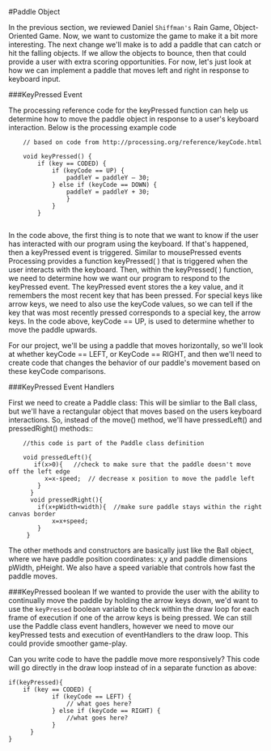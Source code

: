 #Paddle Object


In the previous section, we reviewed Daniel `Shiffman's` Rain Game, Object-Oriented Game.  Now, we want
to customize the game to make it a bit more interesting.   The next change we'll make is to add a
paddle that can catch or hit the falling objects.  If we allow the objects to bounce, then that could
provide a user with extra scoring opportunities.  For now, let's just look at how we can implement
a paddle that moves left and right in response to keyboard input.  


###KeyPressed Event

The processing reference code for the keyPressed function can help us determine how to move the paddle object in response to a user's keyboard interaction.  Below is the processing example code

```	
	// based on code from http://processing.org/reference/keyCode.html
	
	void keyPressed() {
  		if (key == CODED) {
  			if (keyCode == UP) {
      			paddleY = paddleY – 30;
    		} else if (keyCode == DOWN) {
      			paddleY = paddleY + 30;
      			}
      		}
      	}
      	
```

In the code above, the first thing is to note that we want to know if the user has interacted with
our program using the keyboard.  If that's happened, then a keyPressed event is triggered.
Similar to mousePressed events Processing provides a function keyPressed( ) that is triggered
when the user interacts with the keyboard. Then, within the keyPressed( ) function, we need 
to determine how we want our program to respond to the keyPressed event. The keyPressed event
stores the a key value, and it remembers the most recent key that has been pressed.  For special
keys like arrow keys, we need to also use the keyCode values, so we can tell if the key that was 
most recently pressed corresponds to a special key, the arrow keys.  In the code above, 
keyCode == UP, is used to determine whether to move the paddle upwards.  

For our project, we'll be using a paddle that moves horizontally, so we'll look at whether
keyCode == LEFT, or KeyCode == RIGHT, and then we'll need to create code that changes the
behavior of our paddle's movement based on these keyCode comparisons.

###KeyPressed Event Handlers

First we need to create a Paddle class:  This will be simliar to the Ball class, but we'll have a rectangular object that moves based on the users keyboard interactions.  So, instead of the move() method, we'll have  pressedLeft() and  pressedRight() methods::

```	
	//this code is part of the Paddle class definition
	
	void pressedLeft(){
       if(x>0){   //check to make sure that the paddle doesn't move off the left edge
          x=x-speed;  // decrease x position to move the paddle left
        }
      }
      void pressedRight(){
     	if(x+pWidth<width){  //make sure paddle stays within the right canvas border
       		x=x+speed;
     	}
     }
```

The other methods and constructors are basically just like the Ball object, where we have paddle position coordinates: x,y and paddle dimensions pWidth, pHeight.  We also have a speed variable that controls how fast the paddle moves.

###KeyPressed boolean
If we wanted to provide the user with the ability to continually move the paddle by holding the arrow keys
down, we'd want to use the `keyPressed` boolean variable to check within the draw loop for each frame of execution if one of the arrow keys is being pressed.  We can still use the Paddle class event handlers, however we need to move our keyPressed tests and execution of eventHandlers to the draw loop.  This could provide smoother game-play.

Can you write code to have the paddle move more responsively?  This code will go directly in the draw loop instead of in a separate function as above: 
```
if(keyPressed){
    if (key == CODED) {
  			if (keyCode == LEFT) {
      			// what goes here?
    		} else if (keyCode == RIGHT) {
      			//what goes here?
      		}
      }
}
```